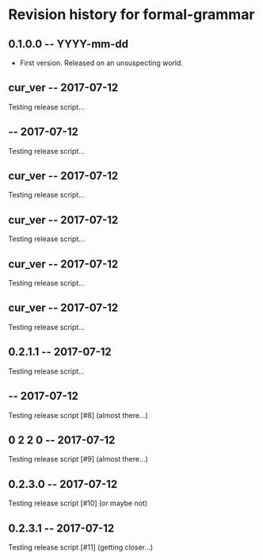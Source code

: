# Revision history for formal-grammar

## 0.1.0.0  -- YYYY-mm-dd

* First version. Released on an unsuspecting world.
    
    
## cur_ver -- 2017-07-12

Testing release script...

    
    
##  -- 2017-07-12

Testing release script...

    
    
## cur_ver -- 2017-07-12

Testing release script...

    
    
## cur_ver -- 2017-07-12

Testing release script...

    
    
## cur_ver -- 2017-07-12

Testing release script...

    
    
## cur_ver -- 2017-07-12

Testing release script...

    
    
## 0.2.1.1 -- 2017-07-12

Testing release script...

    
    
##  -- 2017-07-12

Testing release script [#8] (almost there...)
    
    
## 0 2 2 0 -- 2017-07-12

Testing release script [#9] (almost there...)
    
    
## 0.2.3.0 -- 2017-07-12

Testing release script [#10] (or maybe not)
    
    
## 0.2.3.1 -- 2017-07-12

Testing release script [#11] (getting closer...)
